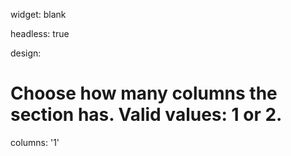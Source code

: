 widget: blank

headless: true

design:
  # Choose how many columns the section has. Valid values: 1 or 2.
  columns: '1'
